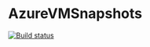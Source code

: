 # AzureVMSnapshots

[![Build status](https://ci.appveyor.com/api/projects/status/f35ulgto5tay5ok0?svg=true)](https://ci.appveyor.com/project/adbertram/azurevmsnapshots)
